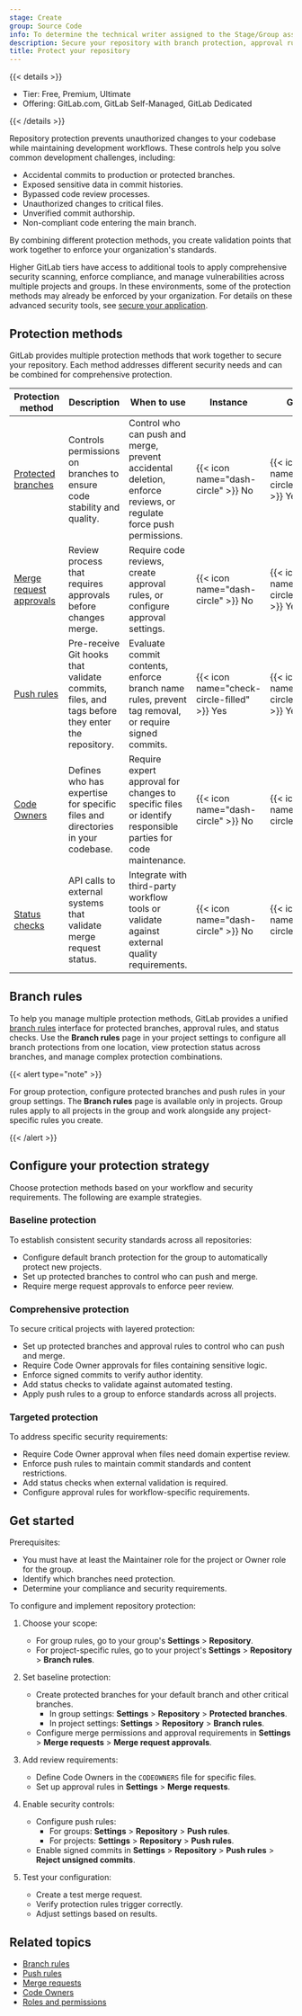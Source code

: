 ```yaml
---
stage: Create
group: Source Code
info: To determine the technical writer assigned to the Stage/Group associated with this page, see https://handbook.gitlab.com/handbook/product/ux/technical-writing/#assignments
description: Secure your repository with branch protection, approval rules, and access controls.
title: Protect your repository
---
```


{{< details >}}

- Tier: Free, Premium, Ultimate
- Offering: GitLab.com, GitLab Self-Managed, GitLab Dedicated

{{< /details >}}

Repository protection prevents unauthorized changes to your codebase while maintaining
development workflows. These controls help you solve common development challenges, including:

- Accidental commits to production or protected branches.
- Exposed sensitive data in commit histories.
- Bypassed code review processes.
- Unauthorized changes to critical files.
- Unverified commit authorship.
- Non-compliant code entering the main branch.

By combining different protection methods, you create validation points that work together to
enforce your organization's standards.

Higher GitLab tiers have access to additional tools to apply comprehensive security scanning,
enforce compliance, and manage vulnerabilities across multiple projects and groups.
In these environments, some of the protection methods may already be enforced by your organization.
For details on these advanced security tools, see [secure your application](../../application_security/secure_your_application.md).

## Protection methods

GitLab provides multiple protection methods that work together to secure your repository.
Each method addresses different security needs and can be combined for comprehensive protection.

| Protection method                                                | Description                                                                                    | When to use                                                                                                       | Instance                                    | Groups                                      | Projects |
|------------------------------------------------------------------|------------------------------------------------------------------------------------------------|-------------------------------------------------------------------------------------------------------------------|---------------------------------------------|---------------------------------------------|----------|
| [Protected branches](branches/protected.md)                      | Controls permissions on branches to ensure code stability and quality.                         | Control who can push and merge, prevent accidental deletion, enforce reviews, or regulate force push permissions. | {{< icon name="dash-circle" >}} No          | {{< icon name="check-circle-filled" >}} Yes | {{< icon name="check-circle-filled" >}} Yes |
| [Merge request approvals](../merge_requests/approvals/_index.md) | Review process that requires approvals before changes merge.                                   | Require code reviews, create approval rules, or configure approval settings.                                      | {{< icon name="dash-circle" >}} No          | {{< icon name="check-circle-filled" >}} Yes | {{< icon name="check-circle-filled" >}} Yes |
| [Push rules](push_rules.md)                                      | Pre-receive Git hooks that validate commits, files, and tags before they enter the repository. | Evaluate commit contents, enforce branch name rules, prevent tag removal, or require signed commits.              | {{< icon name="check-circle-filled" >}} Yes | {{< icon name="check-circle-filled" >}} Yes | {{< icon name="check-circle-filled" >}} Yes |
| [Code Owners](../codeowners/_index.md)                           | Defines who has expertise for specific files and directories in your codebase.                 | Require expert approval for changes to specific files or identify responsible parties for code maintenance.       | {{< icon name="dash-circle" >}} No          | {{< icon name="dash-circle" >}} No          | {{< icon name="check-circle-filled" >}} Yes |
| [Status checks](../merge_requests/status_checks.md)              | API calls to external systems that validate merge request status.                              | Integrate with third-party workflow tools or validate against external quality requirements.                      | {{< icon name="dash-circle" >}} No          | {{< icon name="dash-circle" >}} No          | {{< icon name="check-circle-filled" >}} Yes |

## Branch rules

To help you manage multiple protection methods, GitLab provides a unified [branch rules](branches/branch_rules.md)
interface for protected branches, approval rules, and status checks.
Use the **Branch rules** page in your project settings to configure all branch protections from one
location, view protection status across branches, and manage complex protection combinations.

{{< alert type="note" >}}

For group protection, configure protected branches and push rules in your group settings.
The **Branch rules** page is available only in projects. Group rules apply to all projects
in the group and work alongside any project-specific rules you create.

{{< /alert >}}

## Configure your protection strategy

Choose protection methods based on your workflow and security requirements. The following are example
strategies.

### Baseline protection

To establish consistent security standards across all repositories:

- Configure default branch protection for the group to automatically protect new projects.
- Set up protected branches to control who can push and merge.
- Require merge request approvals to enforce peer review.

### Comprehensive protection

To secure critical projects with layered protection:

- Set up protected branches and approval rules to control who can push and merge.
- Require Code Owner approvals for files containing sensitive logic.
- Enforce signed commits to verify author identity.
- Add status checks to validate against automated testing.
- Apply push rules to a group to enforce standards across all projects.

### Targeted protection

To address specific security requirements:

- Require Code Owner approval when files need domain expertise review.
- Enforce push rules to maintain commit standards and content restrictions.
- Add status checks when external validation is required.
- Configure approval rules for workflow-specific requirements.

## Get started

Prerequisites:

- You must have at least the Maintainer role for the project or Owner role for the group.
- Identify which branches need protection.
- Determine your compliance and security requirements.

To configure and implement repository protection:

1. Choose your scope:
   - For group rules, go to your group's **Settings** > **Repository**.
   - For project-specific rules, go to your project's **Settings** > **Repository** >
     **Branch rules**.

1. Set baseline protection:
   - Create protected branches for your default branch and other critical branches.
     - In group settings: **Settings** > **Repository** > **Protected branches**.
     - In project settings: **Settings** > **Repository** > **Branch rules**.
   - Configure merge permissions and approval requirements in **Settings** > **Merge requests** >
     **Merge request approvals**.

1. Add review requirements:
   - Define Code Owners in the `CODEOWNERS` file for specific files.
   - Set up approval rules in **Settings** > **Merge requests**.

1. Enable security controls:
   - Configure push rules:
     - For groups: **Settings** > **Repository** > **Push rules**.
     - For projects: **Settings** > **Repository** > **Push rules**.
   - Enable signed commits in **Settings** > **Repository** > **Push rules** >
     **Reject unsigned commits**.

1. Test your configuration:
   - Create a test merge request.
   - Verify protection rules trigger correctly.
   - Adjust settings based on results.

## Related topics

- [Branch rules](branches/branch_rules.md)
- [Push rules](push_rules.md)
- [Merge requests](../merge_requests/_index.md)
- [Code Owners](../codeowners/_index.md)
- [Roles and permissions](../../permissions.md)
